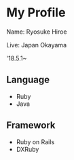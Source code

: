 # My Profile
Name: Ryosuke Hiroe

Live: Japan Okayama

'18.5.1~

## Language
* Ruby
* Java

## Framework
* Ruby on Rails
* DXRuby
